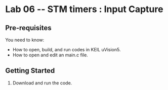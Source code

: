 Lab 06 -- STM timers : Input Capture
====================================

Pre-requisites
--------------

You need to know:

- How to open, build, and run codes in KEIL uVision5.
- How to open and edit an main.c file.

Getting Started
---------------

1. Download and run the code.